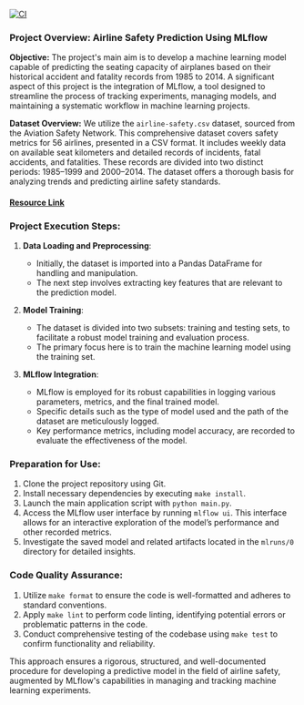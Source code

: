 [![CI](https://github.com/nogibjj/tinayiluo_mini_12/actions/workflows/cicd.yml/badge.svg)](https://github.com/nogibjj/tinayiluo_mini_12/actions/workflows/cicd.yml)

### Project Overview: Airline Safety Prediction Using MLflow

**Objective:**
The project's main aim is to develop a machine learning model capable of predicting the seating capacity of airplanes based on their historical accident and fatality records from 1985 to 2014. A significant aspect of this project is the integration of MLflow, a tool designed to streamline the process of tracking experiments, managing models, and maintaining a systematic workflow in machine learning projects.

**Dataset Overview:**
We utilize the `airline-safety.csv` dataset, sourced from the Aviation Safety Network. This comprehensive dataset covers safety metrics for 56 airlines, presented in a CSV format. It includes weekly data on available seat kilometers and detailed records of incidents, fatal accidents, and fatalities. These records are divided into two distinct periods: 1985–1999 and 2000–2014. The dataset offers a thorough basis for analyzing trends and predicting airline safety standards.

#### [Resource Link](https://github.com/fivethirtyeight/data/tree/master/airline-safety) 

### Project Execution Steps:

1. **Data Loading and Preprocessing**:
    - Initially, the dataset is imported into a Pandas DataFrame for handling and manipulation.
    - The next step involves extracting key features that are relevant to the prediction model.

2. **Model Training**:
    - The dataset is divided into two subsets: training and testing sets, to facilitate a robust model training and evaluation process.
    - The primary focus here is to train the machine learning model using the training set.

3. **MLflow Integration**:
    - MLflow is employed for its robust capabilities in logging various parameters, metrics, and the final trained model.
    - Specific details such as the type of model used and the path of the dataset are meticulously logged.
    - Key performance metrics, including model accuracy, are recorded to evaluate the effectiveness of the model.

### Preparation for Use:
1. Clone the project repository using Git.
2. Install necessary dependencies by executing `make install`.
3. Launch the main application script with `python main.py`.
4. Access the MLflow user interface by running `mlflow ui`. This interface allows for an interactive exploration of the model’s performance and other recorded metrics.
5. Investigate the saved model and related artifacts located in the `mlruns/0` directory for detailed insights.

### Code Quality Assurance:
1. Utilize `make format` to ensure the code is well-formatted and adheres to standard conventions.
2. Apply `make lint` to perform code linting, identifying potential errors or problematic patterns in the code.
3. Conduct comprehensive testing of the codebase using `make test` to confirm functionality and reliability. 

This approach ensures a rigorous, structured, and well-documented procedure for developing a predictive model in the field of airline safety, augmented by MLflow's capabilities in managing and tracking machine learning experiments.